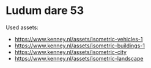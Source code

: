 # Ludum dare 53

Used assets:
* https://www.kenney.nl/assets/isometric-vehicles-1
* https://www.kenney.nl/assets/isometric-buildings-1
* https://www.kenney.nl/assets/isometric-city
* https://www.kenney.nl/assets/isometric-landscape
